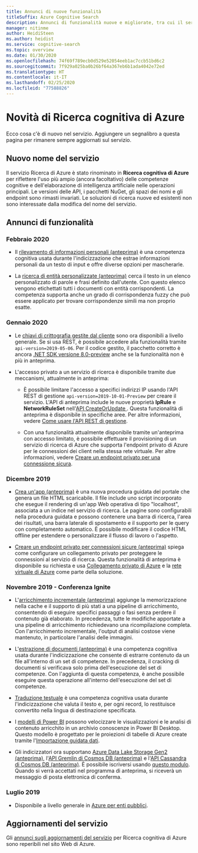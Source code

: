 ```yaml
---
title: Annunci di nuove funzionalità
titleSuffix: Azure Cognitive Search
description: Annunci di funzionalità nuove e migliorate, tra cui il servizio Ricerca di Azure rinominato in Ricerca cognitiva di Azure.
manager: nitinme
author: HeidiSteen
ms.author: heidist
ms.service: cognitive-search
ms.topic: overview
ms.date: 01/30/2020
ms.openlocfilehash: 74f69f789ecb0d529e52054eeb1ac7ccb51bd6c2
ms.sourcegitcommit: 7f929a025ba0b26bf64a367eb6b1ada4042e72ed
ms.translationtype: HT
ms.contentlocale: it-IT
ms.lasthandoff: 02/25/2020
ms.locfileid: "77588826"
---
```

# <a name="whats-new-in-azure-cognitive-search"></a>Novità di Ricerca cognitiva di Azure

Ecco cosa c'è di nuovo nel servizio. Aggiungere un segnalibro a questa pagina per rimanere sempre aggiornati sul servizio.

<a name="new-service-name"></a>

## <a name="new-service-name"></a>Nuovo nome del servizio

Il servizio Ricerca di Azure è stato rinominato in **Ricerca cognitiva di Azure** per riflettere l'uso più ampio (ancora facoltativo) delle competenze cognitive e dell'elaborazione di intelligenza artificiale nelle operazioni principali. Le versioni delle API, i pacchetti NuGet, gli spazi dei nomi e gli endpoint sono rimasti invariati. Le soluzioni di ricerca nuove ed esistenti non sono interessate dalla modifica del nome del servizio.

## <a name="feature-announcements"></a>Annunci di funzionalità

### <a name="february-2020"></a>Febbraio 2020

+ Il [rilevamento di informazioni personali (anteprima)](cognitive-search-skill-pii-detection.md) è una competenza cognitiva usata durante l'indicizzazione che estrae informazioni personali da un testo di input e offre diverse opzioni per mascherarle.

+ La [ricerca di entità personalizzate (anteprima)](cognitive-search-skill-custom-entity-lookup.md ) cerca il testo in un elenco personalizzato di parole e frasi definito dall'utente. Con questo elenco vengono etichettati tutti i documenti con entità corrispondenti. La competenza supporta anche un grado di corrispondenza fuzzy che può essere applicato per trovare corrispondenze simili ma non proprio esatte. 

### <a name="january-2020"></a>Gennaio 2020

+ Le [chiavi di crittografia gestite dal cliente](search-security-manage-encryption-keys.md) sono ora disponibili a livello generale. Se si usa REST, è possibile accedere alla funzionalità tramite `api-version=2019-05-06`. Per il codice gestito, il pacchetto corretto è ancora [.NET SDK versione 8.0-preview](search-dotnet-sdk-migration-version-9.md) anche se la funzionalità non è più in anteprima. 

+ L'accesso privato a un servizio di ricerca è disponibile tramite due meccanismi, attualmente in anteprima:

  + È possibile limitare l'accesso a specifici indirizzi IP usando l'API REST di gestione `api-version=2019-10-01-Preview` per creare il servizio. L'API di anteprima include le nuove proprietà **IpRule** e **NetworkRuleSet** nell'[API CreateOrUpdate ](https://docs.microsoft.com/rest/api/searchmanagement/services/createorupdate). Questa funzionalità di anteprima è disponibile in specifiche aree. Per altre informazioni, vedere [Come usare l'API REST di gestione](https://docs.microsoft.com/rest/api/searchmanagement/search-howto-management-rest-api).

  + Con una funzionalità attualmente disponibile tramite un'anteprima con accesso limitato, è possibile effettuare il provisioning di un servizio di ricerca di Azure che supporta l'endpoint privato di Azure per le connessioni dei client nella stessa rete virtuale. Per altre informazioni, vedere [Creare un endpoint privato per una connessione sicura](service-create-private-endpoint.md).

### <a name="december-2019"></a>Dicembre 2019

+ [Crea un'app (anteprima)](search-create-app-portal.md) è una nuova procedura guidata del portale che genera un file HTML scaricabile. Il file include uno script incorporato che esegue il rendering di un'app Web operativa di tipo "localhost", associata a un indice nel servizio di ricerca. Le pagine sono configurabili nella procedura guidata e possono contenere una barra di ricerca, l'area dei risultati, una barra laterale di spostamento e il supporto per le query con completamento automatico. È possibile modificare il codice HTML offline per estendere o personalizzare il flusso di lavoro o l'aspetto.

+ [Creare un endpoint privato per connessioni sicure (anteprima)](service-create-private-endpoint.md) spiega come configurare un collegamento privato per proteggere le connessioni al servizio di ricerca. Questa funzionalità di anteprima è disponibile su richiesta e usa [Collegamento privato di Azure](../private-link/private-link-overview.md) e la [rete virtuale di Azure](../virtual-network/virtual-networks-overview.md) come parte della soluzione.

### <a name="november-2019---ignite-conference"></a>Novembre 2019 - Conferenza Ignite

+ L'[arricchimento incrementale (anteprima)](cognitive-search-incremental-indexing-conceptual.md) aggiunge la memorizzazione nella cache e il supporto di più stati a una pipeline di arricchimento, consentendo di eseguire specifici passaggi o fasi senza perdere il contenuto già elaborato. In precedenza, tutte le modifiche apportate a una pipeline di arricchimento richiedevano una ricompilazione completa. Con l'arricchimento incrementale, l'output di analisi costose viene mantenuto, in particolare l'analisi delle immagini.

<!-- 
+ Custom Entity Lookup is a cognitive skill used during indexing that allows you to provide a list of custom entities (such as part numbers, diseases, or names of locations you care about) that should be found within the text. It supports fuzzy matching, case-insensitive matching, and entity synonyms. -->

+ L'[estrazione di documenti (anteprima)](cognitive-search-skill-document-extraction.md) è una competenza cognitiva usata durante l'indicizzazione che consente di estrarre contenuto da un file all'interno di un set di competenze. In precedenza, il cracking di documenti si verificava solo prima dell'esecuzione del set di competenze. Con l'aggiunta di questa competenza, è anche possibile eseguire questa operazione all'interno dell'esecuzione del set di competenze.

+ [Traduzione testuale](cognitive-search-skill-text-translation.md) è una competenza cognitiva usata durante l'indicizzazione che valuta il testo e, per ogni record, lo restituisce convertito nella lingua di destinazione specificata.

+ I [modelli di Power BI](https://github.com/Azure-Samples/cognitive-search-templates/blob/master/README.md) possono velocizzare le visualizzazioni e le analisi di contenuto arricchito in un archivio conoscenze in Power BI Desktop. Questo modello è progettato per le proiezioni di tabelle di Azure create tramite l'[Importazione guidata dati](knowledge-store-create-portal.md).

+ Gli indicizzatori ora supportano [Azure Data Lake Storage Gen2 (anteprima)](search-howto-index-azure-data-lake-storage.md), l'[API Gremlin di Cosmos DB (anteprima)](search-howto-index-cosmosdb.md) e l'[API Cassandra di Cosmos DB (anteprima)](search-howto-index-cosmosdb.md). È possibile iscriversi usando [questo modulo](https://aka.ms/azure-cognitive-search/indexer-preview). Quando si verrà accettati nel programma di anteprima, si riceverà un messaggio di posta elettronica di conferma.

### <a name="july-2019"></a>Luglio 2019

+ Disponibile a livello generale in [Azure per enti pubblici](../azure-government/documentation-government-services-webandmobile.md#azure-cognitive-search).

## <a name="service-updates"></a>Aggiornamenti del servizio

Gli [annunci sugli aggiornamenti del servizio](https://azure.microsoft.com/updates/?product=search&status=all) per Ricerca cognitiva di Azure sono reperibili nel sito Web di Azure.